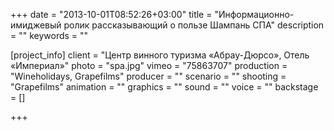 +++
date = "2013-10-01T08:52:26+03:00"
title = "Информационно-имиджевый ролик рассказывающий о пользе Шампань СПА"
description = ""
keywords = ""

[project_info]
    client = "Центр винного туризма «Абрау-Дюрсо», Отель «Империал»"
    photo = "spa.jpg"
    vimeo = "75863707"
    production = "Wineholidays, Grapefilms"
    producer = ""
    scenario = ""
    shooting = "Grapefilms"
    animation = ""
    graphics = ""
    sound = ""
    voice = ""
    backstage = []

+++
